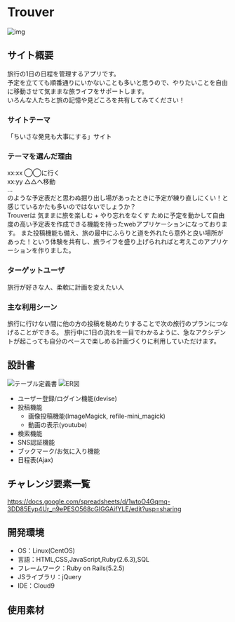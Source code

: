 # Trouver
<img src="https://user-images.githubusercontent.com/76669464/113236119-451fb400-92df-11eb-8eb3-d03fbcf7a836.png" alt="img" align="center">


## サイト概要
旅行の1日の日程を管理するアプリです。  
予定を立てても順番通りにいかないことも多いと思うので、やりたいことを自由に移動させて気ままな旅ライフをサポートします。  
いろんな人たちと旅の記憶や見どころを共有してみてください！

### サイトテーマ
「ちいさな発見も大事にする」サイト

### テーマを選んだ理由
xx:xx ◯◯に行く  
xx:yy △△へ移動  
...  
のような予定表だと思わぬ掘り出し場があったときに予定が練り直しにくい！と感じているかたも多いのではないでしょうか？  
Trouverは 気ままに旅を楽しむ + やり忘れをなくす ために予定を動かして自由度の高い予定表を作成できる機能を持ったwebアプリケーションになっております。
また投稿機能も備え、旅の最中にふらりと道を外れたら意外と良い場所があった！という体験を共有し、旅ライフを盛り上げられればと考えこのアプリケーションを作りました。


### ターゲットユーザ
旅行が好きな人、柔軟に計画を変えたい人

### 主な利用シーン
旅行に行けない間に他の方の投稿を眺めたりすることで次の旅行のプランにつなげることができる。
旅行中に1日の流れを一目でわかるように、急なアクシデントが起こっても自分のペースで楽しめる計画づくりに利用していただけます。

## 設計書
![テーブル定義書](https://docs.google.com/spreadsheets/d/1dEdgay9_17TdhS86fL5NNz_GVxSBzqoNvfXdN3fBZXk/edit?usp=sharing)
![ER図](https://drive.google.com/file/d/16swp0ExnWR12Az9YPqEz2Fh6hv6M00Ue/view?usp=sharing)

* ユーザー登録/ログイン機能(devise)
* 投稿機能
   * 画像投稿機能(ImageMagick, refile-mini_magick)
   * 動画の表示(youtube)
* 検索機能
* SNS認証機能
* ブックマーク/お気に入り機能
* 日程表(Ajax)

## チャレンジ要素一覧
<https://docs.google.com/spreadsheets/d/1wtoO4Gqmq-3DD85Eyp4Ur_n9ePESO568cGIGGAifYLE/edit?usp=sharing>

## 開発環境
- OS：Linux(CentOS)
- 言語：HTML,CSS,JavaScript,Ruby(2.6.3),SQL
- フレームワーク：Ruby on Rails(5.2.5)
- JSライブラリ：jQuery
- IDE：Cloud9

## 使用素材


